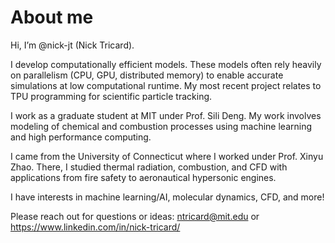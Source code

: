 # About me


Hi, I’m @nick-jt (Nick Tricard). 

I develop computationally efficient models.
These models often rely heavily on parallelism (CPU, GPU, distributed memory) to enable accurate simulations at low computational runtime.
My most recent project relates to TPU programming for scientific particle tracking.

I work as a graduate student at MIT under Prof. Sili Deng. My work involves modeling of chemical and combustion processes using machine learning and high performance computing.

I came from the University of Connecticut where I worked under Prof. Xinyu Zhao. There, I studied thermal radiation, combustion, and CFD with applications from fire safety to aeronautical hypersonic engines.

I have interests in machine learning/AI, molecular dynamics, CFD, and more!

Please reach out for questions or ideas: ntricard@mit.edu or https://www.linkedin.com/in/nick-tricard/
